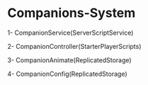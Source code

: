 # Companions-System

1- CompanionService(ServerScriptService)

2- CompanionController(StarterPlayerScripts)

3- CompanionAnimate(ReplicatedStorage)

4- CompanionConfig(ReplicatedStorage)
